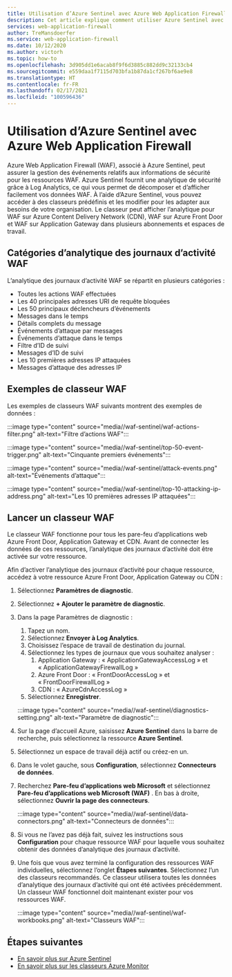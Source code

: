 ```yaml
---
title: Utilisation d’Azure Sentinel avec Azure Web Application Firewall
description: Cet article explique comment utiliser Azure Sentinel avec Azure Web Application Firewall (WAF).
services: web-application-firewall
author: TreMansdoerfer
ms.service: web-application-firewall
ms.date: 10/12/2020
ms.author: victorh
ms.topic: how-to
ms.openlocfilehash: 3d905dd1e6acab8f9f6d3885c882dd9c32133cb4
ms.sourcegitcommit: e559daa1f7115d703bfa1b87da1cf267bf6ae9e8
ms.translationtype: HT
ms.contentlocale: fr-FR
ms.lasthandoff: 02/17/2021
ms.locfileid: "100596436"
---
```

# <a name="using-azure-sentinel-with-azure-web-application-firewall"></a>Utilisation d’Azure Sentinel avec Azure Web Application Firewall

Azure Web Application Firewall (WAF), associé à Azure Sentinel, peut assurer la gestion des événements relatifs aux informations de sécurité pour les ressources WAF. Azure Sentinel fournit une analytique de sécurité grâce à Log Analytics, ce qui vous permet de décomposer et d’afficher facilement vos données WAF. À l’aide d’Azure Sentinel, vous pouvez accéder à des classeurs prédéfinis et les modifier pour les adapter aux besoins de votre organisation. Le classeur peut afficher l’analytique pour WAF sur Azure Content Delivery Network (CDN), WAF sur Azure Front Door et WAF sur Application Gateway dans plusieurs abonnements et espaces de travail.

## <a name="waf-log-analytics-categories"></a>Catégories d’analytique des journaux d’activité WAF

L’analytique des journaux d’activité WAF se répartit en plusieurs catégories :  

- Toutes les actions WAF effectuées 
- Les 40 principales adresses URI de requête bloquées 
- Les 50 principaux déclencheurs d’événements  
- Messages dans le temps 
- Détails complets du message 
- Événements d’attaque par messages  
- Événements d’attaque dans le temps 
- Filtre d’ID de suivi 
- Messages d’ID de suivi 
- Les 10 premières adresses IP attaquées 
- Messages d’attaque des adresses IP 

## <a name="waf-workbook-examples"></a>Exemples de classeur WAF

Les exemples de classeurs WAF suivants montrent des exemples de données :

:::image type="content" source="media//waf-sentinel/waf-actions-filter.png" alt-text="Filtre d’actions WAF":::

:::image type="content" source="media//waf-sentinel/top-50-event-trigger.png" alt-text="Cinquante premiers événements":::

:::image type="content" source="media//waf-sentinel/attack-events.png" alt-text="Événements d’attaque":::

:::image type="content" source="media//waf-sentinel/top-10-attacking-ip-address.png" alt-text="Les 10 premières adresses IP attaquées":::

## <a name="launch-a-waf-workbook"></a>Lancer un classeur WAF

Le classeur WAF fonctionne pour tous les pare-feu d’applications web Azure Front Door, Application Gateway et CDN. Avant de connecter les données de ces ressources, l’analytique des journaux d’activité doit être activée sur votre ressource. 

Afin d’activer l’analytique des journaux d’activité pour chaque ressource, accédez à votre ressource Azure Front Door, Application Gateway ou CDN :

1. Sélectionnez **Paramètres de diagnostic**.
2. Sélectionnez **+ Ajouter le paramètre de diagnostic**. 
3. Dans la page Paramètres de diagnostic :
   1. Tapez un nom. 
   1. Sélectionnez **Envoyer à Log Analytics**. 
   1. Choisissez l’espace de travail de destination du journal. 
   1. Sélectionnez les types de journaux que vous souhaitez analyser :
      1. Application Gateway : « ApplicationGatewayAccessLog » et « ApplicationGatewayFirewallLog »
      1. Azure Front Door : « FrontDoorAccessLog » et « FrontDoorFirewallLog »
      1. CDN : « AzureCdnAccessLog »
   1. Sélectionnez **Enregistrer**.

   :::image type="content" source="media//waf-sentinel/diagnostics-setting.png" alt-text="Paramètre de diagnostic":::

4. Sur la page d’accueil Azure, saisissez **Azure Sentinel** dans la barre de recherche, puis sélectionnez la ressource **Azure Sentinel**. 
2. Sélectionnez un espace de travail déjà actif ou créez-en un. 
3. Dans le volet gauche, sous **Configuration**, sélectionnez **Connecteurs de données**.
4. Recherchez **Pare-feu d’applications web Microsoft** et sélectionnez **Pare-feu d’applications web Microsoft (WAF)** . En bas à droite, sélectionnez **Ouvrir la page des connecteurs**.

   :::image type="content" source="media//waf-sentinel/data-connectors.png" alt-text="Connecteurs de données":::

8. Si vous ne l’avez pas déjà fait, suivez les instructions sous **Configuration** pour chaque ressource WAF pour laquelle vous souhaitez obtenir des données d’analytique des journaux d’activité.
6. Une fois que vous avez terminé la configuration des ressources WAF individuelles, sélectionnez l’onglet **Étapes suivantes**. Sélectionnez l’un des classeurs recommandés. Ce classeur utilisera toutes les données d’analytique des journaux d’activité qui ont été activées précédemment. Un classeur WAF fonctionnel doit maintenant exister pour vos ressources WAF.

   :::image type="content" source="media//waf-sentinel/waf-workbooks.png" alt-text="Classeurs WAF":::


## <a name="next-steps"></a>Étapes suivantes

- [En savoir plus sur Azure Sentinel](../sentinel/overview.md)
- [En savoir plus sur les classeurs Azure Monitor](../azure-monitor/visualize/workbooks-overview.md)
